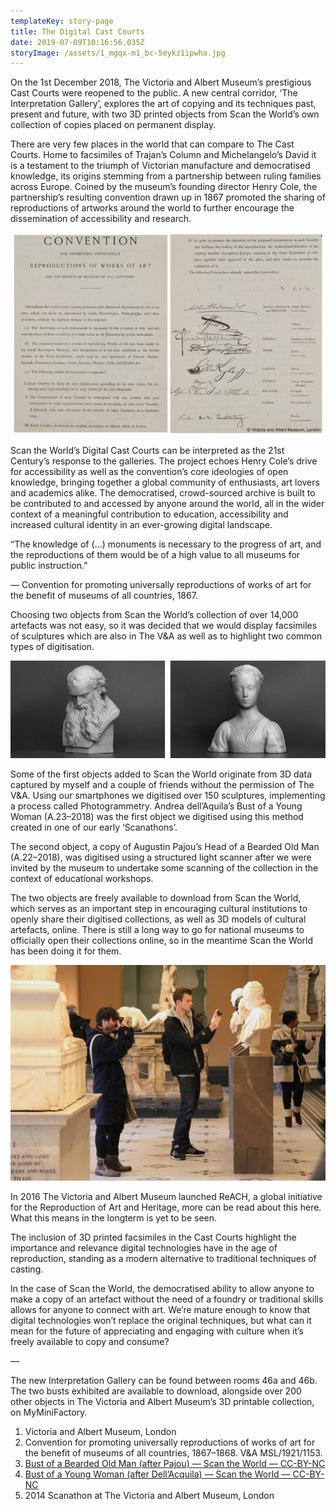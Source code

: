 ```yaml
---
templateKey: story-page
title: The Digital Cast Courts
date: 2019-07-09T10:16:56.035Z
storyImage: /assets/1_mgqx-m1_bc-5eykz1ipwha.jpg
---
```

On the 1st December 2018, The Victoria and Albert Museum’s prestigious Cast Courts were reopened to the public. A new central corridor, ‘The Interpretation Gallery’, explores the art of copying and its techniques past, present and future, with two 3D printed objects from Scan the World’s own collection of copies placed on permanent display.

There are very few places in the world that can compare to The Cast Courts. Home to facsimiles of Trajan’s Column and Michelangelo’s David it is a testament to the triumph of Victorian manufacture and democratised knowledge, its origins stemming from a partnership between ruling families across Europe. Coined by the museum’s founding director Henry Cole, the partnership’s resulting convention drawn up in 1867 promoted the sharing of reproductions of artworks around the world to further encourage the dissemination of accessibility and research.

![](/assets/1_rs1lqkcyei3rkz0sw4iihq.jpg)

Scan the World’s Digital Cast Courts can be interpreted as the 21st Century’s response to the galleries. The project echoes Henry Cole’s drive for accessibility as well as the convention’s core ideologies of open knowledge, bringing together a global community of enthusiasts, art lovers and academics alike. The democratised, crowd-sourced archive is built to be contributed to and accessed by anyone around the world, all in the wider context of a meaningful contribution to education, accessibility and increased cultural identity in an ever-growing digital landscape.

“The knowledge of (…) monuments is necessary to the progress of art, and the reproductions of them would be of a high value to all museums for public instruction.” 

— Convention for promoting universally reproductions of works of art for the benefit of museums of all countries, 1867.

Choosing two objects from Scan the World’s collection of over 14,000 artefacts was not easy, so it was decided that we would display facsimiles of sculptures which are also in The V&A as well as to highlight two common types of digitisation.

![](/assets/bearded-man-and-bust-of-a-woman.jpg)

Some of the first objects added to Scan the World originate from 3D data captured by myself and a couple of friends without the permission of The V&A. Using our smartphones we digitised over 150 sculptures, implementing a process called Photogrammetry. Andrea dell’Aquila’s Bust of a Young Woman (A.23–2018) was the first object we digitised using this method created in one of our early ‘Scanathons’.

The second object, a copy of Augustin Pajou’s Head of a Bearded Old Man (A.22–2018), was digitised using a structured light scanner after we were invited by the museum to undertake some scanning of the collection in the context of educational workshops.

The two objects are freely available to download from Scan the World, which serves as an important step in encouraging cultural institutions to openly share their digitised collections, as well as 3D models of cultural artefacts, online. There is still a long way to go for national museums to officially open their collections online, so in the meantime Scan the World has been doing it for them.

![](/assets/1_qs3ifw7lhlin2jkifrwsrw.jpg)

In 2016 The Victoria and Albert Museum launched ReACH, a global initiative for the Reproduction of Art and Heritage, more can be read about this here. What this means in the longterm is yet to be seen.

The inclusion of 3D printed facsimiles in the Cast Courts highlight the importance and relevance digital technologies have in the age of reproduction, standing as a modern alternative to traditional techniques of casting.

In the case of Scan the World, the democratised ability to allow anyone to make a copy of an artefact without the need of a foundry or traditional skills allows for anyone to connect with art. We’re mature enough to know that digital technologies won’t replace the original techniques, but what can it mean for the future of appreciating and engaging with culture when it’s freely available to copy and consume?

—

The new Interpretation Gallery can be found between rooms 46a and 46b. The two busts exhibited are available to download, alongside over 200 other objects in The Victoria and Albert Museum’s 3D printable collection, on MyMiniFactory.

1. Victoria and Albert Museum, London
2. Convention for promoting universally reproductions of works of art for the benefit of museums of all countries, 1867–1868. V&A MSL/1921/1153.
3. [Bust of a Bearded Old Man (after Pajou) — Scan the World — CC-BY-NC
   ](https://www.myminifactory.com/object/3d-print-head-of-a-bearded-old-man-24136)
4. [Bust of a Young Woman (after Dell’Acquila) — Scan the World — CC-BY-NC
   ](https://www.myminifactory.com/object/3d-print-bust-of-a-young-woman-25857)
5. 2014 Scanathon at The Victoria and Albert Museum, London
